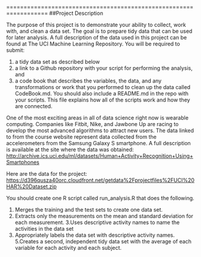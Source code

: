 ==================================================================
##Project Description

The purpose of this project is to demonstrate your ability to collect, work with, and clean a data set. The goal is to prepare tidy data that can be used for later analysis.
A full description of the data used in this project can be found at The UCI Machine Learning Repository.
You will be required to submit:

   1. a tidy data set as described below
   2. a link to a Github repository with your script for performing the analysis, and
   3. a code book that describes the variables, the data, and any transformations or work that you performed to clean up the data called CodeBook.md. You should also include a README.md in the repo with your scripts. This file explains how all of the scripts work and how they are connected.

One of the most exciting areas in all of data science right now is wearable computing. Companies like Fitbit, Nike, and Jawbone Up are racing to develop the most advanced algorithms to attract new users. The data linked to from the course website represent data collected from the accelerometers from the Samsung Galaxy S smartphone. A full description is available at the site where the data was obtained: http://archive.ics.uci.edu/ml/datasets/Human+Activity+Recognition+Using+Smartphones

Here are the data for the project: https://d396qusza40orc.cloudfront.net/getdata%2Fprojectfiles%2FUCI%20HAR%20Dataset.zip

You should create one R script called run_analysis.R that does the following.

   1. Merges the training and the test sets to create one data set.
   2. Extracts only the measurements on the mean and standard deviation for each measurement.
   3.Uses descriptive activity names to name the activities in the data set
   4. Appropriately labels the data set with descriptive activity names.
   5.Creates a second, independent tidy data set with the average of each variable for each activity and each subject.
